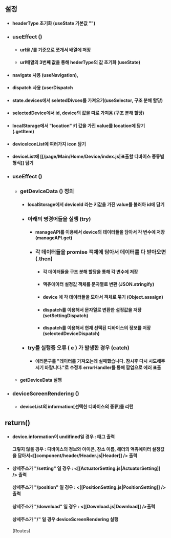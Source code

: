## 설정
- #### headerType 초기화 (useState 기본값 "")
- ### useEffect ()
	- #### url을 /를 기준으로 쪼개서 배열에 저장
	- #### url배열의 3번째 값을 통해 hederType의 값 초기화 (useState)
- #### navigate 사용 (useNavigation),
- #### dispatch 사용 (userDispatch
- #### state.devices에서 seletedDivces를 가져오기(useSelector, 구조 분해 할당)
- #### selectedDevice에서 id, device의 값을 따로 가져옴 (구조 분해 할당)
- #### localStorage에서 "location" 키 값을 가진 value를 location에 담기 (.getItem)
- #### deviceIconList에 여러가지 icon 담기
- #### deviceList에 [[/page/Main/Home/Device/index.js|표출할 디바이스 종류별 형식]] 담기
- ### useEffect ()
	- ### getDeviceData () 정의
		- #### localStorage에서 deviceId 라는 키값을 가진 value를 불러아 id에 담기
		- ### 아래의 명령어들을 실행 (try) 
			- #### manageAPI를 이용해서 device의 데이터들을 담아서 각 변수에 저장 (manageAPI.get)
			- ### 각 데이터들을 promise 객체에 담아서 데이터를 다 받아오면(.then)
				- #### 각 데이터들을 구조 분해 할당을 통해 각 변수에 저장
				- #### 액츄에이터 설정값 객체를 문자열로 변환 (JSON.stringify)
				- #### device 에 각 데이터들을 모아서 객체로 묶기 (Object.assaign)
				- #### dispatch를 이용해서 문자열로 변환한 설정값을 저장 (setSettingDispatch)
				- #### dispatch를 이용해서 현재 선택된 디바이스의 정보를 저장 (selectedDeviceDispatch)
		- ### try를 실행중 오류 ( e ) 가 발생한 경우 (catch)
			- #### 에러문구를 "데이터를 가져오는데 실패했습니다. 잠시후 다시 시도해주시기 바랍니다."로 수정후 errorHandler를 통해 팝업으로 에러 표출
	- #### getDeviceData 실행
- ### deviceScreenRendering ()
	- #### deviceList의 information\[선택한 디바이스의 종류]를 리턴
## return()
- #### device.information이 undifined일 경우 : <Loading /> 태그 출력
	#### 그렇지 않을 경우 :  디바이스의 정보와 아이콘, 장소 이름, 헤더의 액츄에이터 설정값을 담아서<[[component/header/Header.js|Header]] /> 출력
- #### 상세주소가 "/setting" 일 경우 : <[[ActuatorSetting.js|ActuatorSetting]] /> 출력
   #### 상세주소가 "/position" 일 경우 :  <[[PositionSetting.js|PositionSetting]] /> 출력
   #### 상세주소가 "/download" 일 경우 : <[[Download.js|Download]] />출력
   #### 상세주소가 "/" 일 경우 deviceScreenRendering 실행
   (Routes) 	
   